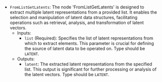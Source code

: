 - `FromListGetLatents`: The node 'FromListGetLatents' is designed to extract multiple latent representations from a provided list. It enables the selection and manipulation of latent data structures, facilitating operations such as retrieval, analysis, and transformation of latent vectors.
    - Inputs:
        - `list` (Required): Specifies the list of latent representations from which to extract elements. This parameter is crucial for defining the source of latent data to be operated on. Type should be `LATENT`.
    - Outputs:
        - `latent`: The extracted latent representations from the specified list. This output is significant for further processing or analysis of the latent vectors. Type should be `LATENT`.
